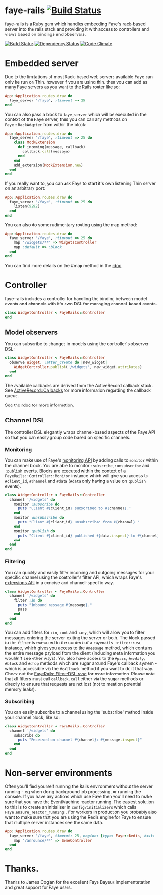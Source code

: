 # faye-rails [![Build Status](https://secure.travis-ci.org/jamesotron/faye-rails.png)](http://travis-ci.org/jamesotron/faye-rails)

faye-rails is a Ruby gem which handles embedding Faye's rack-based server into the rails stack and providing it with access to controllers and views based on bindings and observers.

[![Build Status](https://travis-ci.org/jamesotron/faye-rails.png?branch=master)](https://travis-ci.org/jamesotron/faye-rails)
[![Dependency Status](https://gemnasium.com/jamesotron/faye-rails.png)](https://gemnasium.com/jamesotron/faye-rails)
[![Code Climate](https://codeclimate.com/badge.png)](https://codeclimate.com/github/jamesotron/faye-rails)

# Embedded server

Due to the limitations of most Rack-based web servers available Faye can only be run on Thin, however if you are using thin, then you can add as many Faye servers as you want to the Rails router like so:

```ruby
App::Application.routes.draw do
  faye_server '/faye', :timeout => 25
end
```

You can also pass a block to `faye_server` which will be executed in the context of the Faye server, thus you can call any methods on `Faye::RackAdapter` from within the block:

```ruby
App::Application.routes.draw do
  faye_server '/faye', :timeout => 25 do
    class MockExtension
      def incoming(message, callback)
        callback.call(message)
      end
    end
    add_extension(MockExtension.new)
  end
end
```

If you really want to, you can ask Faye to start it's own listening Thin server on an arbitrary port:

```ruby
App::Application.routes.draw do
  faye_server '/faye', :timeout => 25 do
    listen(9292)
  end
end
```

You can also do some rudimentary routing using the map method:

```ruby
App::Application.routes.draw do
  faye_server '/faye', :timeout => 25 do
    map '/widgets/**' => WidgetsController
    map :default => :block
  end
end
```

You can find more details on the #map method in the [rdoc](http://rubydoc.info/github/jamesotron/faye-rails/master/FayeRails/RackAdapter)

# Controller

faye-rails includes a controller for handling the binding between model events and channels with it's own DSL for managing channel-based events.

```ruby
class WidgetController < FayeRails::Controller
end
```

## Model observers

You can subscribe to changes in models using the controller's observer DSL:

```ruby
class WidgetController < FayeRails::Controller
  observe Widget, :after_create do |new_widget|
    WidgetController.publish('/widgets', new_widget.attributes)
  end
end
```

The available callbacks are derived from the ActiveRecord callback stack. See [ActiveRecord::Callbacks](http://api.rubyonrails.org/classes/ActiveRecord/Callbacks.html) for more information regarding the callback queue.

See the [rdoc](http://rubydoc.info/github/jamesotron/faye-rails/master/FayeRails/Controller.observe) for more information.

## Channel DSL

The controller DSL elegantly wraps channel-based aspects of the Faye API so that you can easily group code based on specific channels.

### Monitoring

You can make use of Faye's [monitoring API](http://faye.jcoglan.com/ruby/monitoring.html) by adding calls to `monitor` within the channel block. You are able to monitor `:subscribe`, `:unsubscribe` and `:publish` events. Blocks are executed within the context of a `FayeRails::Controller::Monitor` instance which will give you access to `#client_id`, `#channel` and `#data` (`#data` only having a value on `:publish` events).

```ruby
class WidgetController < FayeRails::Controller
  channel '/widgets' do
    monitor :subscribe do
      puts "Client #{client_id} subscribed to #{channel}."
    end
    monitor :unsubscribe do
      puts "Client #{client_id} unsubscribed from #{channel}."
    end
    monitor :publish do
      puts "Client #{client_id} published #{data.inspect} to #{channel}."
    end
  end
end
```

### Filtering

You can quickly and easily filter incoming and outgoing messages for your specific channel using the controller's filter API, which wraps Faye's [extensions API](http://faye.jcoglan.com/ruby/extensions.html) in a concise and channel-specific way.

```ruby
class WidgetController < FayeRails::Controller
  channel '/widgets' do
    filter :in do
      puts "Inbound message #{message}."
      pass
    end
  end
end
```

You can add filters for `:in`, `:out` and `:any`, which will allow you to filter messages entering the server, exiting the server or both. The block passed to the `filter` is executed in the context of a `FayeRails::Filter::DSL` instance, which gives you access to the `#message` method, which contains the entire message payload from the client (including meta information you wouldn't see other ways). You also have access to the `#pass`, `#modify`, `#block` and `#drop` methods which are sugar around Faye's callback system - which is accessible via the `#callback` method if you want to do it that way. Check out the [FayeRails::Filter::DSL rdoc](http://rubydoc.info/github/jamesotron/faye-rails/master/FayeRails/Filter/DSL) for more information.  Please note that all filters must call `callback.call` either via the sugar methods or directly to ensure that requests are not lost (not to mention potential memory leaks).

### Subscribing

You can easily subscribe to a channel using the 'subscribe' method inside your channel block, like so:

```ruby
class WidgetController < FayeRails::Controller
  channel '/widgets' do
    subscribe do
      puts "Received on channel #{channel}: #{message.inspect}"
    end
  end
end
```

# Non-server environments

Often you'll find yourself running the Rails environment without the server running - eg when doing background job processing, or running the console.  If you have any actions which use Faye then you'll need to make sure that you have the EventMachine reactor running.  The easiest solution to this is to create an initialiser in `config/initializers` which calls `Faye.ensure_reactor_running!`. For workers in production you probably also want to make sure that you are using the Redis engine for Faye to ensure that multiple server instances see the same data.

```ruby
App::Application.routes.draw do
  faye_server '/faye', timeout: 25, engine: {type: Faye::Redis, host: 'localhost'} do
    map '/announce/**' => SomeController
  end
end
```

# Thanks.

Thanks to James Coglan for the excellent Faye Bayeux implementetation and great support for Faye users.
